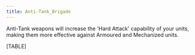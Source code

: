 ```yaml
---
title: Anti-Tank_Brigade
---
```

Anti-Tank weapons will increase the 'Hard Attack' capability of your
units, making them more effective against Armoured and Mechanized units.

[TABLE]
